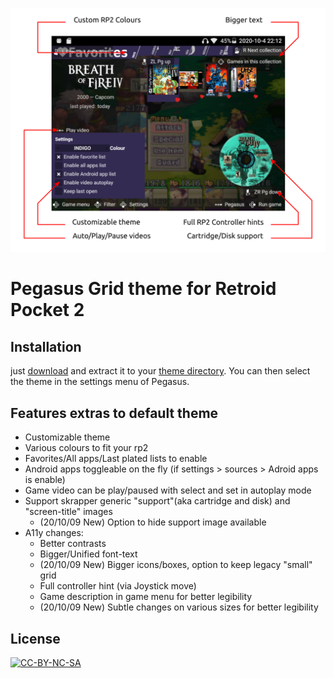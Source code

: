 ![screenshot](.meta/promo.png)

# Pegasus Grid theme for Retroid Pocket 2

## Installation

just [download](https://github.com/DFOXpro/rp2-pegasus-theme-grid/archive/master.zip) and extract it to your [theme directory](http://pegasus-frontend.org/docs/user-guide/installing-themes). You can then select the theme in the settings menu of Pegasus.

## Features extras to default theme
* Customizable theme
* Various colours to fit your rp2
* Favorites/All apps/Last plated lists to enable
* Android apps toggleable on the fly (if settings > sources > Adroid apps is enable)
* Game video can be play/paused with select and set in autoplay mode
* Support skrapper generic "support"(aka cartridge and disk) and "screen-title" images
  * (20/10/09 New) Option to hide support image available
* A11y changes:
  * Better contrasts
  * Bigger/Unified font-text
  * (20/10/09 New) Bigger icons/boxes, option to keep legacy "small" grid
  * Full controller hint (via Joystick move)
  * Game description in game menu for better legibility
  * (20/10/09 New) Subtle changes on various sizes for better legibility

## License

[![CC-BY-NC-SA](https://i.creativecommons.org/l/by-nc-sa/4.0/88x31.png)](http://creativecommons.org/licenses/by-nc-sa/4.0/)
